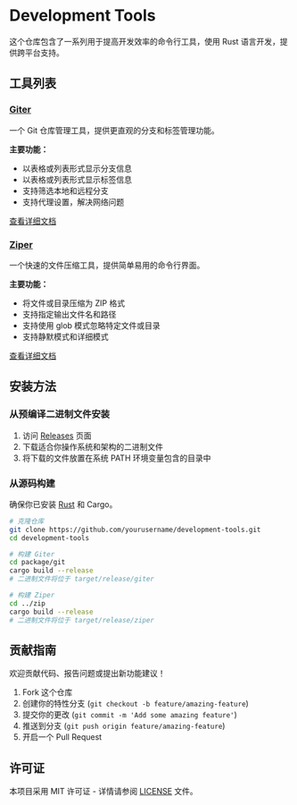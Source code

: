 # Development Tools

这个仓库包含了一系列用于提高开发效率的命令行工具，使用 Rust 语言开发，提供跨平台支持。

## 工具列表

### [Giter](package/git/README.md)

一个 Git 仓库管理工具，提供更直观的分支和标签管理功能。

**主要功能：**
- 以表格或列表形式显示分支信息
- 以表格或列表形式显示标签信息
- 支持筛选本地和远程分支
- 支持代理设置，解决网络问题

[查看详细文档](package/git/README.md)

### [Ziper](package/zip/README.md)

一个快速的文件压缩工具，提供简单易用的命令行界面。

**主要功能：**
- 将文件或目录压缩为 ZIP 格式
- 支持指定输出文件名和路径
- 支持使用 glob 模式忽略特定文件或目录
- 支持静默模式和详细模式

[查看详细文档](package/zip/README.md)

## 安装方法

### 从预编译二进制文件安装

1. 访问 [Releases](https://github.com/yourusername/development-tools/releases) 页面
2. 下载适合你操作系统和架构的二进制文件
3. 将下载的文件放置在系统 PATH 环境变量包含的目录中

### 从源码构建

确保你已安装 [Rust](https://www.rust-lang.org/tools/install) 和 Cargo。

```bash
# 克隆仓库
git clone https://github.com/yourusername/development-tools.git
cd development-tools

# 构建 Giter
cd package/git
cargo build --release
# 二进制文件将位于 target/release/giter

# 构建 Ziper
cd ../zip
cargo build --release
# 二进制文件将位于 target/release/ziper
```

## 贡献指南

欢迎贡献代码、报告问题或提出新功能建议！

1. Fork 这个仓库
2. 创建你的特性分支 (`git checkout -b feature/amazing-feature`)
3. 提交你的更改 (`git commit -m 'Add some amazing feature'`)
4. 推送到分支 (`git push origin feature/amazing-feature`)
5. 开启一个 Pull Request

## 许可证

本项目采用 MIT 许可证 - 详情请参阅 [LICENSE](LICENSE) 文件。 
